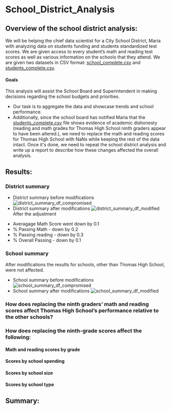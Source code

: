 # School_District_Analysis
## Overview of the school district analysis:
We will be helping the chief data scientist for a City School District, Maria with analyzing data on students funding and students standardized test scores. We are given access to every student’s math and reading test scores as well as various information on the schools that they attend. We are given two datasets in CSV format: [school_complete.csv](https://github.com/Cryptotwister/School_District_Analysis/blob/main/Resources/schools_complete.csv) and [students_complete.csv](https://github.com/Cryptotwister/School_District_Analysis/blob/main/Resources/students_complete.csv).
#### Goals
This analysis will assist the School Board and Superintendent in making decisions regarding the school budgets and priorities.
- Our task is to aggregate the data and showcase trends and school performance.
- Additionally, since the school board has notified Maria that the [students_complete.csv](https://github.com/Cryptotwister/School_District_Analysis/blob/main/Resources/students_complete.csv) file shows evidence of academic dishonesty (reading and math grades for Thomas High School ninth graders appear to have been altered.), we need to replace the math and reading scores for Thomas High School with NaNs while keeping the rest of the data intact. Once it's done, we need to repeat the school district analysis and write up a report to describe how these changes affected the overall analysis.
## Results:
### District summary
- District summary before modifications
![district_summary_df_compromised](https://user-images.githubusercontent.com/42978221/144170990-e845a12d-7e9a-41ec-80a7-ec85c5e32115.png)
- District summary after modifications
![district_summary_df_modified](https://user-images.githubusercontent.com/42978221/144171012-728fe9fe-23d5-4329-98c6-05ffe664eecf.png)
After the adjustment 
* Averagage Math Score went down by 0.1
* % Passing Math - down by 0.2
* % Passing reading - down by 0.3
* % Overall Passing - down by 0.1

### School summary
After modifications the results for schools, other than Thomas High School, were not affected.
- School summary before modifications
![school_summary_df_compromised](https://user-images.githubusercontent.com/42978221/144173075-4c5034c9-272d-42bf-9069-a699d4dc3fd2.png)
- School summary after modifications
![school_summary_df_modified](https://user-images.githubusercontent.com/42978221/144173100-637355f2-e85d-43b0-999d-d6f7f84a8074.png)

### How does replacing the ninth graders’ math and reading scores affect Thomas High School’s performance relative to the other schools?

### How does replacing the ninth-grade scores affect the following:
#### Math and reading scores by grade

#### Scores by school spending

#### Scores by school size

#### Scores by school type

## Summary:
